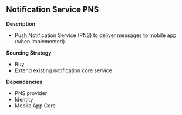## Notification Service PNS

**Description**

- Push Notification Service (PNS) to deliver messages to mobile app (when implemented).

**Sourcing Strategy**

- Buy
- Extend existing notification core service

**Dependencies**

- PNS provider
- Identity
- Mobile App Core
